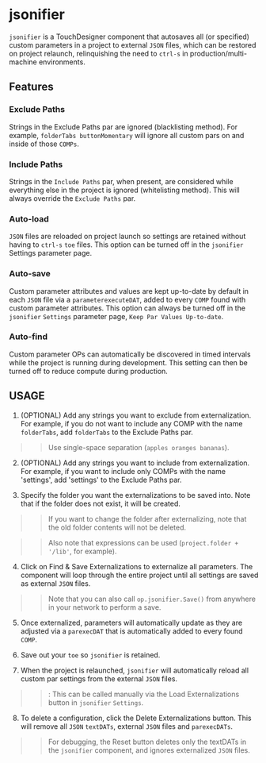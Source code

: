 # jsonifier

`jsonifier` is a TouchDesigner component that autosaves all (or specified) custom parameters in a project to external `JSON` files, which can be restored on project relaunch, relinquishing the need to `ctrl-s` in production/multi-machine environments.

## Features

### Exclude Paths
Strings in the Exclude Paths par are ignored (blacklisting method). For example, `folderTabs buttonMomentary` will ignore all custom pars on and inside of those `COMPs`.

### Include Paths 
Strings in the `Include Paths` par, when present, are considered while everything else in the project is ignored (whitelisting method). This will always override the `Exclude Paths` par.

### Auto-load
`JSON` files are reloaded on project launch so settings are retained without having to `ctrl-s` `toe` files. This option can be turned off in the `jsonifier` Settings parameter page.

### Auto-save
Custom parameter attributes and values are kept up-to-date by default in each `JSON` file via a `parameterexecuteDAT`, added to every `COMP` found with custom parameter attributes. This option can always be turned off in the `jsonifier` `Settings` parameter page, `Keep Par Values Up-to-date`.

### Auto-find
Custom parameter OPs can automatically be discovered in timed intervals while the project is running during development. This setting can then be turned off to reduce compute during production.


## USAGE

1. (OPTIONAL) Add any strings you want to exclude from externalization. For example, if you do not want to include any COMP with the name `folderTabs`, add `folderTabs` to the Exclude Paths par.

>> Use single-space separation (`apples oranges bananas`).

2. (OPTIONAL) Add any strings you want to include from externalization. For example, if you want to include only COMPs with the name 'settings', add 'settings' to the Exclude Paths par. 


3. Specify the folder you want the externalizations to be saved into. Note that if the folder does not exist, it will be created.

>> If you want to change the folder after externalizing, note that the old folder contents will not be deleted.

>> Also note that expressions can be used (`project.folder + '/lib'`, for example).


4. Click on Find & Save Externalizations to externalize all parameters. The component will loop through the entire project until all settings are saved as external `JSON` files.

>> Note that you can also call `op.jsonifier.Save()` from anywhere in your network to perform a save.


5. Once externalized, parameters will automatically update as they are adjusted via a `parexecDAT` that is automatically added to every found `COMP`.


6. Save out your `toe` so `jsonifier` is retained.


7. When the project is relaunched, `jsonifier` will automatically reload all custom par settings from the external `JSON` files.

>>: This can be called manually via the Load Externalizations button in `jsonifier` `Settings`.


8. To delete a configuration, click the Delete Externalizations button. This will remove all `JSON` `textDATs`, external `JSON` files and `parexecDATs`.

>> For debugging, the Reset button deletes only the textDATs in the `jsonifier` component, and ignores externalized `JSON` files.